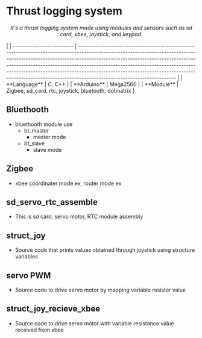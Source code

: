 # Thrust logging system
<div align="center">
  <p align="center">
   <i>It's a thrust logging system made using modules and sensors such as sd card, xbee, joystick, and keypad.</i>
  </p>
</div>
                                                                                                                                                                                                                                                                                                                                                                                                                    |
| ------------------------- | ---------------------------------------------------------------------------------------------------------------------------------------------------------------------------------------------------------------------------------------------------------------------------------------------------------------------------------------------------------------------------------------------------------------------------------------------- |
| **Language**              | C, C++ |
| **Arduino**             |    Mega2560       |
| **Module**               |       Zigbee, sd_card, rtc, joystick, bluetooth, dotmatrix                |


## Bluethooth
* bluethooth module use
  * bt_master
    * master mode
  * bt_slave
    * slave mode
## Zigbee
* xbee coordinater mode ex, router mode ex
## sd_servo_rtc_assemble
* This is sd card, servo motor, RTC module assembly
## struct_joy
* Source code that prints values ​​obtained through joystick using structure variables
## servo PWM
* Source code to drive servo motor by mapping variable resistor value
## struct_joy_recieve_xbee
* Source code to drive servo motor with variable resistance value received from xbee
